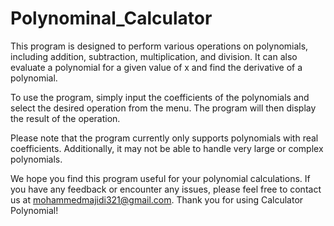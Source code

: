 # Polynominal_Calculator

This program is designed to perform various operations on polynomials, including addition, subtraction, multiplication, and division.
It can also evaluate a polynomial for a given value of x and find the derivative of a polynomial.

To use the program, simply input the coefficients of the polynomials and select the desired operation from the menu.
The program will then display the result of the operation.

Please note that the program currently only supports polynomials with real coefficients. Additionally, it may not be able to handle very large or complex polynomials.

We hope you find this program useful for your polynomial calculations. If you have any feedback or encounter any issues, please feel free to contact us at mohammedmajidi321@gmail.com.
Thank you for using Calculator Polynomial!
